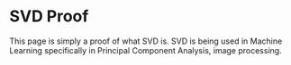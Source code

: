 # SVD Proof

This page is simply a proof of what SVD is. SVD is being used in Machine Learning specifically in Principal Component Analysis, image processing. 
